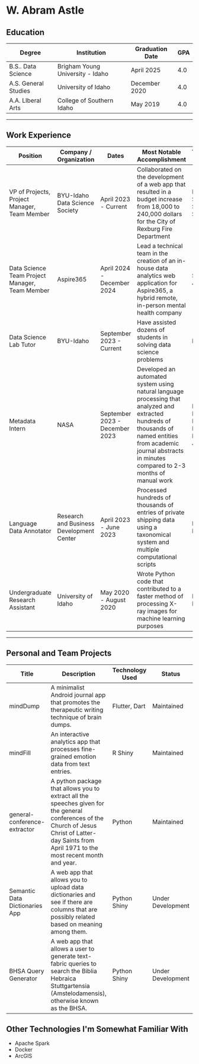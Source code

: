 # W. Abram Astle

## Education
| Degree | Institution | Graduation Date | GPA |
|--------|-------------|-----------------|----|
| B.S.. Data Science | Brigham Young University - Idaho | April 2025 | 4.0 |
| A.S. General Studies | University of Idaho | December 2020 | 4.0 |
| A.A. LIberal Arts | College of Southern Idaho | May 2019 | 4.0 |

---

## Work Experience
| Position | Company / Organization | Dates | Most Notable Accomplishment | Technology Used |
|----------|---------|-------|-----------------|-----------------|
| VP of Projects, Project Manager, Team Member | BYU-Idaho Data Science Society | April 2023 - Current | Collaborated on the development of a web app that resulted in a budget increase from 18,000 to 240,000 dollars for the City of Rexburg Fire Department | Python, R, SQL, Streamlit, Shiny |
| Data Science Team Project Manager, Team Member | Aspire365 | April 2024 - December 2024 | Lead a technical team in the creation of an in-house data analytics web application for Aspire365, a hybrid remote, in-person mental health company | Shiny, R, Javascript |
| Data Science Lab Tutor| BYU-Idaho | September 2023 - Current | Have assisted dozens of students in solving data science problems| Python, R |
| Metadata Intern | NASA | September 2023 - December 2023 | Developed an automated system using natural language processing that analyzed and extracted hundreds of thousands of named entities from academic journal abstracts in minutes compared to 2-3 months of manual work | Python, Multiple Deep Learning Models, Javascript |
| Language Data Annotator | Research and Business Development Center | April 2023 - June 2023 | Processed hundreds of thousands of entries of private shipping data using a taxonomical system and multiple computational scripts | Python, Bash |
| Undergraduate Research Assistant | University of Idaho | May 2020 - August 2020 | Wrote Python code that contributed to a faster method of processing X-ray images for machine learning purposes  | Python, Fortran |

---
## Personal and Team Projects
| Title | Description | Technology Used | Status | URL |
|--------|-------------|-----------------|---- | -----|
| mindDump | A minimalist Android journal app that promotes the therapeutic writing technique of brain dumps.| Flutter, Dart | Maintained | https://github.com/c-a-s-t-l-e/mindDump/ |
| mindFill | An interactive analytics app that processes fine-grained emotion data from text entries. | R Shiny | Maintained | https://github.com/c-a-s-t-l-e/mindFill |
| general-conference-extractor | A python package that allows you to extract all the speeches given for the general conferences of the Church of Jesus Christ of Latter-day Saints from April 1971 to the most recent month and year. | Python | Maintained | https://c-a-s-t-l-e.github.io/general-conference-extractor/ | 
| Semantic Data Dictionaries App | A web app that allows you to upload data dictionaries and see if there are columns that are possibly related based on meaning among them. | Python Shiny | Under Development | https://c-a-s-t-l-e.github.io/semantic_data_dictionaries_app/ |
| BHSA Query Generator | A web app that allows a user to generate text-fabric queries to search the Biblia Hebraica Stuttgartensia (Amstelodamensis), otherwise known as the BHSA. | Python Shiny | Under Development | https://c-a-s-t-l-e.github.io/bhsa-query-generator/ |

## Other Technologies I'm Somewhat Familiar With

- Apache Spark
- Docker
- ArcGIS
